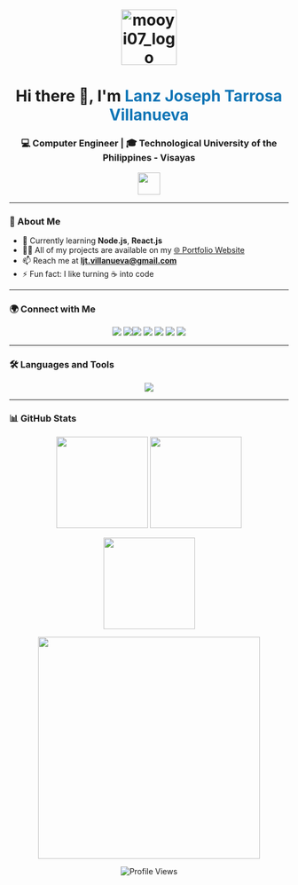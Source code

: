 <!-- Profile Header -->
<h1 align="center">
  <img src="https://mooyi.pages.dev/assets/logo.webp" width="100" alt="mooyi07_logo" />
</h1>

<h1 align="center">Hi there 👋, I'm <span style="color:#0e75b6">Lanz Joseph Tarrosa Villanueva</span></h1>
<h3 align="center">💻 Computer Engineer | 🎓 Technological University of the Philippines - Visayas</h3>

<p align="center">
  <img src="https://media.giphy.com/media/hvRJCLFzcasrR4ia7z/giphy.gif" width="40px"/>
</p>

---

### 🚀 About Me  
- 🌱 Currently learning **Node.js**, **React.js**  
- 👨‍💻 All of my projects are available on my [🌐 Portfolio Website](https://mooyi.pages.dev/)  
- 📫 Reach me at **ljt.villanueva@gmail.com**  
- ⚡ Fun fact: I like turning ☕ into code  

---

### 🌍 Connect with Me  
<p align="center">
  <a href="https://twitter.com/mooyi07"><img src="https://skillicons.dev/icons?i=twitter"/></a>
  <a href="https://linkedin.com/in/ljtv"><img src="https://skillicons.dev/icons?i=linkedin/></a>
  <a href="https://stackoverflow.com/users/21984090"><img src="https://skillicons.dev/icons?i=stackoverflow"/></a>
  <a href="https://fb.com/mooyi07"><img src="https://skillicons.dev/icons?i=facebook"/></a>
  <a href="https://instagram.com/lanz_mooyi"><img src="https://skillicons.dev/icons?i=instagram"/></a>
  <a href="https://www.youtube.com/@lanzjosephvillanueva5648"><img src="https://skillicons.dev/icons?i=youtube""/></a>
  <a href="https://www.hackerrank.com/mooyi07"><img src="https://skillicons.dev/icons?i=hackerrank"/></a>
</p>

---

### 🛠️ Languages and Tools  
<p align="center">
  <img src="https://skillicons.dev/icons?i=html,css,js,react,nodejs,cpp,java,python,php,mysql,firebase,git,bootstrap,tailwind,figma,arduino" />
</p>

---

### 📊 GitHub Stats  
<p align="center">
  <img src="https://github-readme-stats.vercel.app/api?username=mooyi07&show_icons=true&theme=radical&hide_border=true" height="165"/>
  <img src="https://github-readme-stats.vercel.app/api/top-langs/?username=mooyi07&layout=compact&theme=radical&hide_border=true" height="165"/>
</p>

<p align="center">
  <img src="https://github-readme-streak-stats.herokuapp.com/?user=mooyi07&theme=radical&hide_border=true" height="165"/>
</p>
<p align="center">
  <img src="https://media.giphy.com/media/qgQUggAC3Pfv687qPC/giphy.gif" width="400"/>
</p>

<p align="center">
  <img src="https://komarev.com/ghpvc/?username=mooyi07&label=Profile%20views&color=0e75b6&style=flat-square" alt="Profile Views" />
</p>
